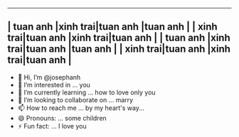 ------------------------------------------
| tuan anh |xinh trai|tuan anh |tuan anh |
| xinh trai|tuan anh |xinh trai|tuan anh |
| tuan anh |xinh trai|tuan anh |tuan anh |
| xinh trai|tuan anh |xinh trai|tuan anh |
------------------------------------------
- 👋 Hi, I’m @josephanh
- 👀 I’m interested in ... you
- 🌱 I’m currently learning ... how to love only you
- 💞️ I’m looking to collaborate on ... marry
- 📫 How to reach me ... by my heart's way...
- 😄 Pronouns: ... some children
- ⚡ Fun fact: ... I love you

<!---
josephanh/josephanh is a ✨ special ✨ repository because its `README.md` (this file) appears on your GitHub profile.
You can click the Preview link to take a look at your changes.
--->
